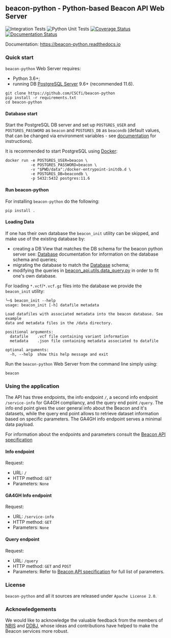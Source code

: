 ## beacon-python - Python-based Beacon API Web Server

![Integration Tests](https://github.com/CSCfi/beacon-python/workflows/Integration%20Tests/badge.svg)
![Python Unit Tests](https://github.com/CSCfi/beacon-python/workflows/Python%20Unit%20Tests/badge.svg)
[![Coverage Status](https://coveralls.io/repos/github/CSCfi/beacon-python/badge.svg?branch=HEAD)](https://coveralls.io/github/CSCfi/beacon-python?branch=HEAD)
[![Documentation Status](https://readthedocs.org/projects/beacon-python/badge/?version=latest)](https://beacon-python.readthedocs.io/en/latest/?badge=latest)

Documentation: https://beacon-python.readthedocs.io

### Quick start

`beacon-python` Web Server requires:
* Python 3.6+;
* running DB [PostgreSQL Server](https://www.postgresql.org/) 9.6+ (recommended 11.6).

```shell
git clone https://github.com/CSCfi/beacon-python
pip install -r requirements.txt
cd beacon-python
```

#### Database start

Start the PostgreSQL DB server and set up `POSTGRES_USER` and `POSTGRES_PASSWORD` as `beacon` and `POSTGRES_DB` as `beacondb` (default values, that can be changed via environment variables - see [documentation](https://beacon-python.readthedocs.io) for instructions).

It is recommended to start PostgreSQL using [Docker](https://www.docker.com/):

```shell
docker run -e POSTGRES_USER=beacon \
           -e POSTGRES_PASSWORD=beacon \
           -v "$PWD/data":/docker-entrypoint-initdb.d \
           -e POSTGRES_DB=beacondb \
           -p 5432:5432 postgres:11.6
```

#### Run beacon-python

For installing `beacon-python` do the following:

```shell
pip install .
```

#### Loading Data

If one has their own database the ``beacon_init`` utility can be skipped, and make use of the existing database by:
* creating a DB View that matches the DB schema for the beacon python server see: [Database](https://beacon-python.readthedocs.io/en/latest/db.html) documentation for information on the database schema and queries;
* migrating the database to match the [Database](https://beacon-python.readthedocs.io/en/latest/db.html) schema;
* modifying the queries in [beacon_api.utils.data_query.py](beacon_api/utils/data_query.py) in order to fit one's own database.

For loading `*.vcf`/`*.vcf.gz` files into the database we provide the `beacon_init` utility:
```shell
╰─$ beacon_init --help             
usage: beacon_init [-h] datafile metadata

Load datafiles with associated metadata into the beacon database. See example
data and metadata files in the /data directory.

positional arguments:
  datafile    .vcf file containing variant information
  metadata    .json file containing metadata associated to datafile

optional arguments:
  -h, --help  show this help message and exit
```

Run the `beacon-python` Web Server from the command line simply using:
```shell
beacon
```

### Using the application

The API has three endpoints, the info endpoint `/`, a second info endpoint `/service-info` for GA4GH compliancy, and the query end point `/query`. The info end point
gives the user general info about the Beacon and it's datasets, while the query end point allows to
retrieve dataset information based on specific parameters. The GA4GH info endpoint serves a minimal data payload.

For information about the endpoints and parameters consult the [Beacon API specification](https://github.com/ga4gh-beacon/specification/blob/develop/beacon.md)

#### Info endpoint

Request:
- URL: `/`
- HTTP method: `GET`
- Parameters: `None`

#### GA4GH Info endpoint

Request:
- URL: `/service-info`
- HTTP method: `GET`
- Parameters: `None`

#### Query endpoint

Request:
- URL: `/query`
- HTTP method: `GET` and `POST`
- Parameters: Refer to [Beacon API specification](https://github.com/ga4gh-beacon/specification/blob/develop/beacon.md) for full list of parameters.

### License

`beacon-python` and all it sources are released under `Apache License 2.0`.

### Acknowledgements

We would like to acknowledge the valuable feedback from the members of [NBIS](https://nbis.se/) and [DDBJ](https://www.ddbj.nig.ac.jp), whose ideas and contributions have helped to make the Beacon services more robust.
